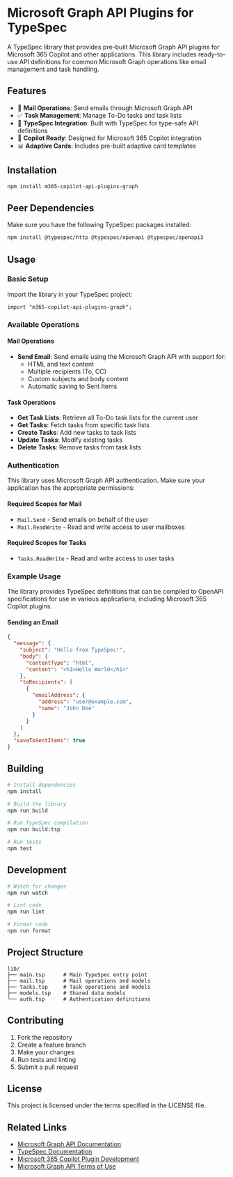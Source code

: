 # Microsoft Graph API Plugins for TypeSpec

A TypeSpec library that provides pre-built Microsoft Graph API plugins for Microsoft 365 Copilot and other applications. This library includes ready-to-use API definitions for common Microsoft Graph operations like email management and task handling.

## Features

- 📧 **Mail Operations**: Send emails through Microsoft Graph API
- ✅ **Task Management**: Manage To-Do tasks and task lists
- 🔧 **TypeSpec Integration**: Built with TypeSpec for type-safe API definitions
- 🤖 **Copilot Ready**: Designed for Microsoft 365 Copilot integration
- 📊 **Adaptive Cards**: Includes pre-built adaptive card templates

## Installation

```bash
npm install m365-copilot-api-plugins-graph
```

## Peer Dependencies

Make sure you have the following TypeSpec packages installed:

```bash
npm install @typespec/http @typespec/openapi @typespec/openapi3
```

## Usage

### Basic Setup

Import the library in your TypeSpec project:

```typespec
import "m365-copilot-api-plugins-graph";
```

### Available Operations

#### Mail Operations

- **Send Email**: Send emails using the Microsoft Graph API with support for:
  - HTML and text content
  - Multiple recipients (To, CC)
  - Custom subjects and body content
  - Automatic saving to Sent Items

#### Task Operations

- **Get Task Lists**: Retrieve all To-Do task lists for the current user
- **Get Tasks**: Fetch tasks from specific task lists
- **Create Tasks**: Add new tasks to task lists
- **Update Tasks**: Modify existing tasks
- **Delete Tasks**: Remove tasks from task lists

### Authentication

This library uses Microsoft Graph API authentication. Make sure your application has the appropriate permissions:

#### Required Scopes for Mail

- `Mail.Send` - Send emails on behalf of the user
- `Mail.ReadWrite` - Read and write access to user mailboxes

#### Required Scopes for Tasks

- `Tasks.ReadWrite` - Read and write access to user tasks

### Example Usage

The library provides TypeSpec definitions that can be compiled to OpenAPI specifications for use in various applications, including Microsoft 365 Copilot plugins.

#### Sending an Email

```json
{
  "message": {
    "subject": "Hello from TypeSpec!",
    "body": {
      "contentType": "html",
      "content": "<h1>Hello World</h1>"
    },
    "toRecipients": [
      {
        "emailAddress": {
          "address": "user@example.com",
          "name": "John Doe"
        }
      }
    ]
  },
  "saveToSentItems": true
}
```

## Building

```bash
# Install dependencies
npm install

# Build the library
npm run build

# Run TypeSpec compilation
npm run build:tsp

# Run tests
npm test
```

## Development

```bash
# Watch for changes
npm run watch

# Lint code
npm run lint

# Format code
npm run format
```

## Project Structure

```
lib/
├── main.tsp      # Main TypeSpec entry point
├── mail.tsp      # Mail operations and models
├── tasks.tsp     # Task operations and models
├── models.tsp    # Shared data models
└── auth.tsp      # Authentication definitions
```

## Contributing

1. Fork the repository
2. Create a feature branch
3. Make your changes
4. Run tests and linting
5. Submit a pull request

## License

This project is licensed under the terms specified in the LICENSE file.

## Related Links

- [Microsoft Graph API Documentation](https://learn.microsoft.com/en-us/graph/)
- [TypeSpec Documentation](https://typespec.io/)
- [Microsoft 365 Copilot Plugin Development](https://learn.microsoft.com/en-us/microsoft-365-copilot/)
- [Microsoft Graph API Terms of Use](https://learn.microsoft.com/en-us/legal/microsoft-apis/terms-of-use)
